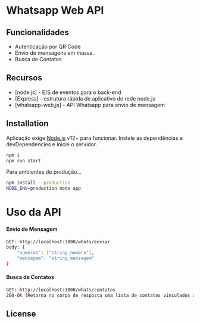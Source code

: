 # Whatsapp Web API

## Funcionalidades
- Autenticação por QR Code
- Envio de mensagens em massa.
- Busca de Contatos

## Recursos
- [node.js] - E/S de eventos para o back-end
- [Express] - estrutura rápida de aplicativo de rede node.js
- [whatsapp-web,js] - API Whatsapp para envio de mensagem

## Installation
Aplicação exige [Node.js](https://nodejs.org/) v12+ para funcionar.
Instale as dependências e devDependencies e inicie o servidor.

```sh
npm i
npm run start
```

Para ambientes de produção...

```sh
npm install --production
NODE_ENV=production node app
```

# Uso da API

#### Envio de Mensagem
```sh
GET: http://localhost:3000/whats/enviar
body: {
    "numeros": ["string_numero"],
    "mensagem": "string_mensagem"
}
```

#### Busca de Contatos
```sh
GET: http://localhost:3000/whats/contatos
200-OK (Retorna no corpo de resposta uma lista de contatos vinculados ao cliente autenticado)
```

## License
